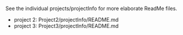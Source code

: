 See the individual projects/projectInfo for more elaborate ReadMe files. 

- project 2: Project2/projectInfo/README.md
- project 3: Project3/projectInfo/README.md
